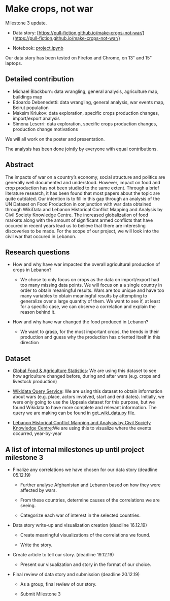 # Make crops, not war

Milestone 3 update.

- Data story: [https://pull-fiction.github.io/make-crops-not-war/](https://pull-fiction.github.io/make-crops-not-war/)

- Notebook: [project.ipynb](project.ipynb)

Our data story has been tested on Firefox and Chrome, on 13" and 15" laptops.

## Detailed contribution

- Michael Blackburn: data wrangling, general analysis, agriculture map, buildings map
- Edoardo Debenedetti: data wrangling, general analysis, war events map, Beirut population
- Maksim Kriukov: data exploration, specific crops production changes, import/export analysis
- Simona Leserri: data exploration, specific crops production changes, production change motivations

We will all work on the poster and presentation.

The analysis has been done jointly by everyone with equal contributions.

## Abstract

The impacts of war on a country’s economy, social structure and politics are generally well documented and understood. However, impact on food and crop production has not been studied to the same extent. Through a brief literature research, it has been found that most papers about the topic are quite outdated. Our intention is to fill in this gap through an analysis of the UN Dataset on Food Production in conjunction with war data obtained through WikiData and Lebanon Historical Conflict Mapping and Analysis by Civil Society Knowledge Centre. The increased globalization of food markets along with the amount of significant armed conflicts that have occured in recent years lead us to believe that there are interesting discoveries to be made. For the scope of our project, we will look into the civil war that occured in Lebanon.

## Research questions

- How and why have war impacted the overall agricultural production of crops in Lebanon? 

  - We chose to only focus on crops as the data on import/export had too many missing data points. We will focus on a a single country in order to obtain meaningful results. Wars are too unique and have too many variables to obtain meaningful results by attempting to generalize over a large quantity of them. We want to see if, at least for a specific case, we can observe a correlation and explain the reason behind it.

- How and why have war changed the food produced in Lebanon?

  - We want to grasp, for the most important crops, the trends in their production and guess why the production has oriented itself in this direction

## Dataset

- [Global Food & Agriculture Statistics](https://www.kaggle.com/unitednations/global-food-agriculture-statistics): We are using this dataset to see how agriculture changed before, during and after wars (e.g. crops and livestock production)

- [Wikidata Query Service](https://query.wikidata.org/): We are using this dataset to obtain information about wars (e.g. place, actors involved, start and end dates). Initially, we were only going to use the Uppsala dataset for this purpose, but we found Wikidata to have more complete and relevant information. The query we are making can be found in [get_wiki_data.py](src/get_wiki_data.py) file.

- [Lebanon Historical Conflict Mapping and Analysis by Civil Society Knowledge Centre](https://civilsociety-centre.org/ictj/map):We are using this to visualize where the events occurred, year-by-year 

## A list of internal milestones up until project milestone 3

- Finalize any correlations we have chosen for our data story (deadline 05.12.19)

  - Further analyse Afghanistan and Lebanon based on how they were affected by wars.

  - From these countries, determine causes of the correlations we are seeing.

  - Categorize each war of interest in the selected countries.    

- Data story write-up and visualization creation (deadline 16.12.19)

  - Create meaningful visualizations of the correlations we found.

  - Write the story.

- Create article to tell our story. (deadline 19.12.19)

  - Present our visualization and story in the format of our choice.

- Final review of data story and submission (deadline 20.12.19)

  - As a group, final review of our story.

  - Submit Milestone 3